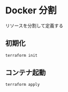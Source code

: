 # Docker 分割

リソースを分割して定義する

## 初期化

```bash
terraform init
```

## コンテナ起動

```bash
terraform apply
```
